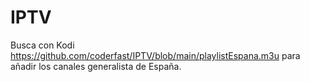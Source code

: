 # IPTV

Busca con Kodi https://github.com/coderfast/IPTV/blob/main/playlistEspana.m3u para añadir los canales generalista de España.
